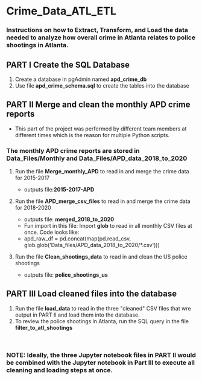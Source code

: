 # Crime_Data_ATL_ETL
### Instructions on how to Extract, Transform, and Load the data needed to analyze how overall crime in Atlanta relates to police shootings in Atlanta.

## PART I  Create the SQL Database
 1. Create a database in pgAdmin named **apd_crime_db**
 2. Use file **apd_crime_schema.sql** to create the tables into the database

 ## PART II Merge and clean the monthly APD crime reports
  - This part of the project was performed by different team members at different times which is the reason for multiple Python scripts.
 ### The monthly APD crime reports are stored in Data_Files/Monthly and Data_Files/APD_data_2018_to_2020
 1. Run the file **Merge_monthly_APD** to read in and merge the crime data for 2015-2017
    - outputs file:**2015-2017-APD**<br>

 2. Run the file **APD_merge_csv_files** to read in and merge the crime data for 2018-2020
    - outputs file:  **merged_2018_to_2020**
    - Fun import in this file:  Import **glob** to read in all monthly CSV files at once.  Code looks like:
    - apd_raw_df = pd.concat(map(pd.read_csv, glob.glob('Data_files/APD_data_2018_to_2020/*.csv')))

 3. Run the file **Clean_shootings_data** to read in and clean the US police shootings
    - outputs file:  **police_shootings_us**

 ## PART III Load cleaned files into the database
 
 1. Run the file **load_data** to read in the three "cleaned" CSV files that wre output in PART II and load them into the database.
 2. To review the police shootings in Atlanta, run the SQL query in the file **filter_to_atl_shootings**

<br>

 ### NOTE: Ideally, the three Jupyter notebook files in PART II would be combined with the Jupyter notebook in Part III to execute all cleaning and loading steps at once.





    


